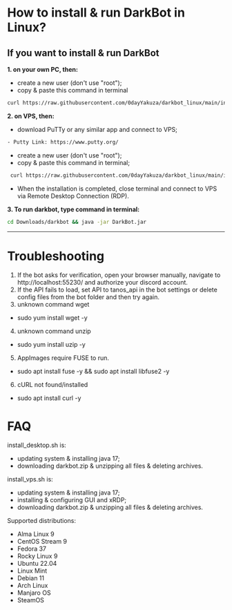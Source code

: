 # How to install & run DarkBot in Linux?

## If you want to install & run DarkBot
**1. on your own PC, then:**
- create a new user (don't use "root");
- copy & paste this command in terminal
```bash
curl https://raw.githubusercontent.com/0dayYakuza/darkbot_linux/main/install_desktop.sh | bash
```

**2. on VPS, then:**
- download PuTTy or any similar app and connect to VPS;
```bash
- Putty Link: https://www.putty.org/
```
- create a new user (don't use "root");
- copy & paste this command in terminal;
```bash
 curl https://raw.githubusercontent.com/0dayYakuza/darkbot_linux/main/install_vps.sh | bash
 ```
- When the installation is completed, close terminal and connect to VPS via Remote Desktop Connection (RDP).

**3. To run darkbot, type command in terminal:**
```bash
cd Downloads/darkbot && java -jar DarkBot.jar
```
---
# Troubleshooting
1. If the bot asks for verification, open your browser manually, navigate to http://localhost:55230/ and authorize your discord account.
2. If the API fails to load, set API to tanos_api in the bot settings or delete config files from the bot folder and then try again.
3. unknown command wget
- sudo yum install wget -y
4. unknown command unzip
- sudo yum install uzip -y
5. AppImages require FUSE to run.
- sudo apt install fuse -y && sudo apt install libfuse2 -y
6. cURL not found/installed
- sudo apt install curl -y
# FAQ
install_desktop.sh is:
- updating system & installing java 17;
- downloading darkbot.zip & unzipping all files & deleting archives.

install_vps.sh is:
- updating system & installing java 17;
- installing & configuring GUI and xRDP;
- downloading darkbot.zip & unzipping all files & deleting archives.

Supported distributions:
- Alma Linux 9
- CentOS Stream 9
- Fedora 37
- Rocky Linux 9
- Ubuntu 22.04
- Linux Mint
- Debian 11
- Arch Linux
- Manjaro OS
- SteamOS